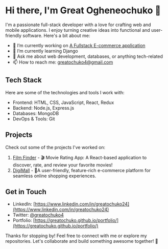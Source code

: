 # Hi there, I'm Great Ogheneochuko 👋

I'm a passionate full-stack developer with a love for crafting web and mobile applications. I enjoy turning creative ideas into functional and user-friendly software. Here's a bit about me:

- 🔭 I’m currently working on  [A Fullstack E-commerce application](mailto:greatochuko4@gmail.com)
- 🌱 I’m currently learning Django
- 💬 Ask me about web development, databases, or anything tech-related
- 📫 How to reach me: [greatochuko4@gmail.com](mailto:greatochuko4@gmail.com)

## Tech Stack
Here are some of the technologies and tools I work with:

- Frontend: HTML, CSS, JavaScript, React, Redux
- Backend: Node.js, Express.js
- Databases: MongoDB
- DevOps & Tools: Git

## Projects
Check out some of the projects I've worked on:

1. [Film Finder](https://github.com/greatochuko/film-finder) - 🎬 Movie Rating App: A React-based application to discover, rate, and review your favorite movies!
2. [DigiMall](https://github.com/greatochuko/digimall) -  🛒A user-friendly, feature-rich e-commerce platform for seamless online shopping experiences.


## Get in Touch
- LinkedIn: [https://www.linkedin.com/in/greatochuko24](https://www.linkedin.com/in/greatochuko24)
- Twitter: [@greatochuko4](https://twitter.com/greatochuko4)
- Portfolio: [https://greatochuko.github.io/portfolio/](https://greatochuko.github.io/portfolio/)

Thanks for stopping by! Feel free to connect with me or explore my repositories. Let's collaborate and build something awesome together! 🚀
